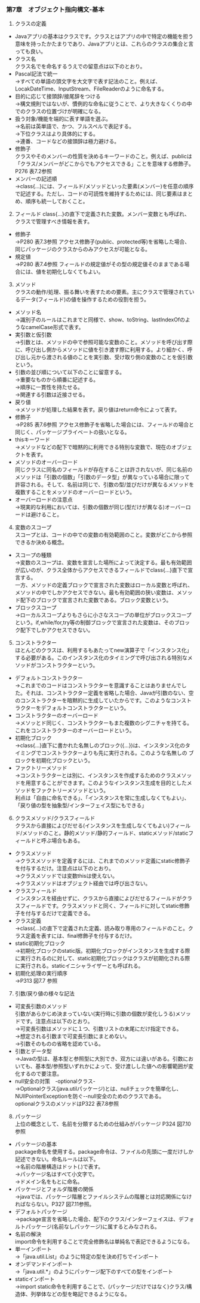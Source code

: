 

### 第7章　オブジェクト指向構文-基本

1. クラスの定義
* Javaアプリの基本はクラスです。クラスとはアプリの中で特定の機能を担う意味を持ったかたまりであり、Javaアプリとは、これらのクラスの集合と言っても良い。  
* クラス名  
クラス名でを命名するうえでの留意点は以下のとおり。  
* Pascal記法で統一  
→すべての単語の頭文字を大文字で表す記法のこと。例えば、LocakDateTime、InputStream、FileReaderのように命名する。  
* 目的に応じて接頭辞/接尾辞をつける  
→構文規則ではないが、慣例的な命名に従うことで、より大きなくくりの中でのクラスの位置づけが明確になる。  
* 扱う対象/機能を端的に表す単語を選ぶ。  
→名前は英単語で、かつ、フルスペルで表記する。  
→下位クラスはより具体的にする。  
→連番、コードなどの接頭辞は極力避ける。  
* 修飾子  
クラスやそのメンバーの性質を決めるキーワードのこと。例えば、publicは「クラス/メンバーがどこからでもアクセスできる」ことを意味する修飾子。P276 表7.2参照  
* メンバーの記述順  
→class{...}には、フィールド/メソッドといった要素(メンバー)を任意の順序で記述する。ただし、コードの可読性を維持するためには、同じ要素はまとめ、順序も統一しておくこと。  
2. フィールド
class{...}の直下で定義された変数。メンバー変数とも呼ばれ、クラスで管理すべき情報を表す。  
* 修飾子  
→P280 表7.3参照 アクセス修飾子(public、protected等)を省略した場合、同じパッケージのクラスからのみアクセスが可能となる。  
* 規定値  
→P280 表7.4参照 フィールドの規定値がその型の規定値そのままである場合には、値を初期化しなくてもよい。  
3. メソッド  
クラスの動作/処理、振る舞いを表すための要素。主にクラスで管理されているデータ(フィールド)の値を操作するための役割を担う。  
* メソッド名  
→識別子のルールはこれまでと同様で、show、toString、lastIndexOfのようなcamelCase形式で表す。  
* 実引数と仮引数  
→引数とは、メソッドの中で参照可能な変数のこと。メソッドを呼び出す際に、呼び出し側からメソッドに値を引き渡す際に利用する。より細かく、呼び出し元から渡される値のことを実引数、受け取り側の変数のことを仮引数という。  
* 引数の並び順について以下のことに留意する。  
→重要なものから順番に記述する。  
→順序に一貫性を持たせる。  
→関連する引数は近接させる。  
* 戻り値  
→メソッドが処理した結果を表す。戻り値はreturn命令によって表す。  
* 修飾子  
→P285 表7.6参照 アクセス修飾子を省略した場合には、フィールドの場合と同じく、パッケージプライベートの扱いとなる。  
* thisキーワード  
→メソッドなどの配下で暗黙的に利用できる特別な変数で、現在のオブジェクトを表す。  
* メソッドのオーバーロード  
同じクラスに同名のフィールドが存在することは許されないが、同じ名前のメソッドは「引数の個数」「引数のデータ型」が異なっている場合に限って許容される。そして、名前は同じで、引数の型/並びだけが異なるメソッドを複数することをメッソドのオーバーロードという。  
* オーバーロードの注意点  
→現実的な利用においては、引数の個数が同じ(型だけが異なる)オーバーロードは避けること。
4. 変数のスコープ  
スコープとは、コードの中での変数の有効範囲のこと。変数がどこから参照できるか決める概念。  
* スコープの種類  
→変数のスコープは、変数を宣言した場所によって決定する。最も有効範囲が広いのが、クラス全体からアクセスできるフィールドでclass{...}直下で宣言する。  
一方、メソッドの定義ブロックで宣言された変数はローカル変数と呼ばれ、メソッドの中でしかアクセスできない。最も有効範囲の狭い変数は、メソッド配下のブロックで宣言された変数である。ブロック変数という。  
* ブロックスコープ  
→ローカルスコープよりもさらに小さなスコープの単位がブロックスコープという。if,while/for,try等の制御ブロックで宣言された変数は、そのブロック配下でしかアクセスできない。
5. コンストラクター  
ほとんどのクラスは、利用するもあたってnew演算子で「インスタンス化」する必要がある。このインスタンス化のタイミングで呼び出される特別なメソッドがコンストラクターという。  
* デフォルトコンストラクター  
→これまでのコードはコンストラクターを意識することはありませんでした。それは、コンストラクター定義を省略した場合、Javaが引数のない、空のコンストラクターを暗黙的に生成していたからです。このようなコンストラクターをデフォルトコンストラクターという。  
* コンストラクターのオーバーロード  
→メソッとド同じく、コンストラクターもまた複数のシグニチャを持てる。これをコンストラクターのオーバーロードという。  
* 初期化ブロック  
→class{...}直下に書かれた名無しのブロック({...})は、インスタンス化のタイミングでコンストラクターよりも先に実行される。このような名無しの
ブロックを初期化ブロックという。  
* ファクトリーメソッド  
→コンストラクターとは別に、インスタンスを作成するためのクラスメソッドを用意することができます。このようなインスタンス生成を目的としたメソッドをファクトリーメソッドという。  
利点は「自由に命名できる」、「インスタンスを常に生成しなくてもよい」、「戻り値の型を抽象型/インターフェイス型にもできる」  
6. クラスメソッド/クラスフィールド  
クラスから直接によびだせる(インスタンスを生成しなくてもよい)フィールド/メソッドのこと。静的メソッド/静的フィールド、staticメソッド/staticフィールドと呼ぶ場合もある。  
* クラスメソッド  
→クラスメソッドを定義するには、これまでのメソッド定義にstatic修飾子を付与するだけ。注意点は以下のとおり。  
→クラスメソッドでは変数thisは使えない。  
→クラスメソッドはオブジェクト経由では呼び出さない。  
* クラスフィールド  
インスタンスを経由せずに、クラスから直接によびだせるフィールドがクラスフィールドです。クラスメソッドと同く、フィールドに対してstatic修飾子を付与するだけで定義できる。  
* クラス定義  
→class{...}の直下で定義された定義、読み取り専用のフィールドのこと。クラス定義を表すには、final修飾子を付与するだけ。  
* static初期化ブロック  
→初期化ブロックのstatic版。初期化ブロックがインスタンスを生成する際に実行されるのに対して、static初期化ブロックはクラスが初期化される際に実行される。staticイニシャライザーとも呼ばれる。  
* 初期化処理の実行順序  
→P313 図7.7 参照  
7. 引数/戻り値の様々な記法  
* 可変長引数のメソッド  
引数があらかじめ決まっていない(実行時に引数の個数が変化しうる)メソッドです。注意点は以下のとおり。  
→可変長引数はメソッドに１つ、引数リストの末尾にだけ指定できる。  
→想定される引数まで可変長引数にまとめない。  
→引数そのものの省略を認めている。  
* 引数とデータ型  
→Javaの型は、基本型と参照型に大別でき、双方には違いがある。引数においても、基本型/参照型いずれかによって、受け渡しした値への影響範囲が変化するので要注意。  
* null安全の対策　-optionalクラス-  
→Optionalクラス(java.utilパッケージ)とは、nullチェックを簡単化し、NUllPointerExceptionを防ぐ--null安全のためのクラスである。  
optionalクラスのメソッドはP322 表7.8参照  
8. パッケージ  
上位の概念として、名前を分類するための仕組みがパッケージ P324 図7.10参照  
* パッケージの基本  
package命名を使用する。package命令は、ファイルの先頭に一度だけしか記述できない。命名ルールは以下。  
→名前の階層構造はドット(.)で表す。  
→パッケージ名はすべて小文字で。  
→ドメイン名をもとに命名。  
* パッケージとフォルダ階層の関係  
→javaでは、パッケージ階層とファイルシステムの階層とは対応関係になければならない。P327 図7.11参照。  
* デフォルトパッケージ  
→package宣言を省略した場合、配下のクラス/インターフェイスは、デフォルトパッケージ(名前なしパッケージ)に属するとみなされる。  
* 名前の解決  
import命令を利用することで完全修飾名は単純名で表記できるようになる。  
* 単一インポート  
→「java.util.List」のように特定の型を決め打ちでインポート
* オンデマンドインポート  
→「java.util.*」のようにパッケージ配下のすべての型をインポート  
* staticインポート  
→import static命令を利用することで、(パッケージだけではなく)クラス/構造体、列挙体などの型を略記できるようになる。
